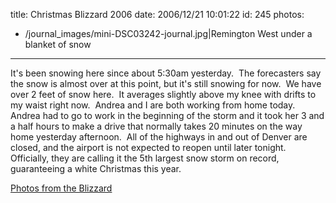 title: Christmas Blizzard 2006
date: 2006/12/21 10:01:22
id: 245
photos:
- /journal_images/mini-DSC03242-journal.jpg|Remington West under a blanket of snow
---
It's been snowing here since about 5:30am yesterday.  The forecasters say the snow is almost over at this point, but it's still snowing for now.  We have over 2 feet of snow here.  It averages slightly above my knee with drifts to my waist right now.  Andrea and I are both working from home today.  Andrea had to go to work in the beginning of the storm and it took her 3 and a half hours to make a drive that normally takes 20 minutes on the way home yesterday afternoon.  All of the highways in and out of Denver are closed, and the airport is not expected to reopen until later tonight.  Officially, they are calling it the 5th largest snow storm on record, guaranteeing a white Christmas this year.

[Photos from the Blizzard](PhotoAlbum.aspx?ID=CHRISTMASBLIZZARD06)